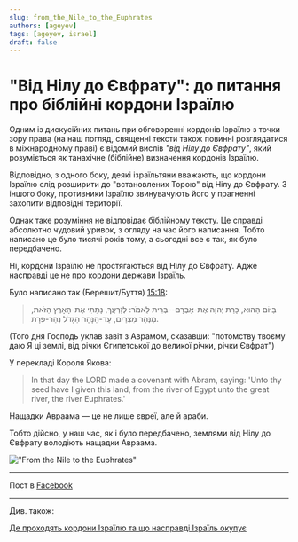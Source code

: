 ```yaml
---
slug: from_the_Nile_to_the_Euphrates 
authors: [ageyev]
tags: [ageyev, israel]
draft: false
---
```


# "Від Нілу до Євфрату": до питання про біблійні кордони Ізраїлю

Одним із дискусійних питань при обговоренні кордонів Ізраїлю з точки зору права (на наш погляд, священні тексти також повинні розглядатися в міжнародному праві) є відомий вислів *"від Нілу до Євфрату"*, який розуміється як танахічне (біблійне) визначення кордонів Ізраїлю.

Відповідно, з одного боку, деякі ізраїльтяни вважають, що кордони Ізраїлю слід розширити до "встановлених Торою" від Нілу до Євфрату. З іншого боку, противники Ізраїлю звинувачують його у прагненні захопити відповідні території.

Однак таке розуміння не відповідає біблійному тексту. Це справді абсолютно чудовий уривок, з огляду на час його написання. Тобто написано це було тисячі років тому, а сьогодні все є так, як було передбачено.

Ні, кордони Ізраїлю не простягаються від Нілу до Євфрату. Адже насправді це не про кордони держави Ізраїль. 

<!--truncate--> 

Було написано так (Берешит/Буття) [15:18](https://mechon-mamre.org/p/pt/pt0115.htm):

> בַּיּוֹם הַהוּא, כָּרַת יְהוָה אֶת-אַבְרָם--בְּרִית לֵאמֹר:  לְזַרְעֲךָ, נָתַתִּי אֶת-הָאָרֶץ הַזֹּאת, מִנְּהַר מִצְרַיִם, עַד-הַנָּהָר הַגָּדֹל נְהַר-פְּרָת.

(Того дня Господь уклав завіт з Аврамом, сказавши: "потомству твоєму даю Я ці землі, від річки Єгипетської до великої річки, річки Євфрат")

У перекладі Короля Якова:

> In that day the LORD made a covenant with Abram, saying: 'Unto thy seed have I given this land, from the river of Egypt unto the great river, the river Euphrates.'

Нащадки Авраама — це не лише євреї, але й араби.

Тобто дійсно, у наш час, як і було передбачено, землями від Нілу до Євфрату володіють нащадки Авраама.

!["From the Nile to the Euphrates"](/img/Illustrations/blog/2025-02-06-from_the_Nile_to_the_Euphrates/Bereshit_15-18.png) 

--- 

Пост в [Facebook](https://www.facebook.com/viktor.ageyev/posts/pfbid0GqkDefYN7YKmHdi1tzLC7Ai1vcoRvH2CqdSvhZS2yfhKfMM3SA1rf9yGWHm8yivTl) 

--- 

Див. також: 

[Де проходять кордони Ізраїлю та що насправді Ізраїль окупує](/uk/Holy-Land/borders_and_territory_of_israel)